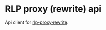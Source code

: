 # RLP proxy (rewrite) api

Api client for [rlp-proxy-rewrite](https://gitlab.com/metahkg/rlp-proxy-rewrite).
